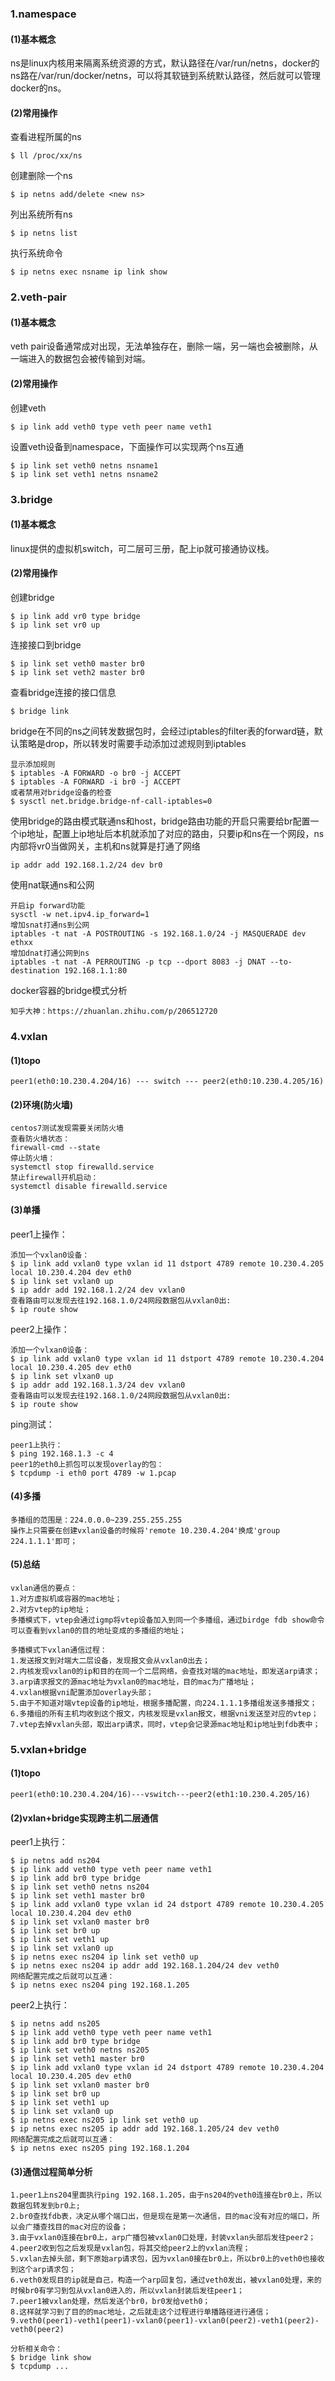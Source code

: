 ### 1.namespace

#### (1)基本概念

ns是linux内核用来隔离系统资源的方式，默认路径在/var/run/netns，docker的ns路在/var/run/docker/netns，可以将其软链到系统默认路径，然后就可以管理docker的ns。

#### (2)常用操作

查看进程所属的ns

```
$ ll /proc/xx/ns
```

创建删除一个ns

```
$ ip netns add/delete <new ns>
```

列出系统所有ns

```
$ ip netns list
```

执行系统命令

```
$ ip netns exec nsname ip link show
```

### 2.veth-pair

#### (1)基本概念

veth pair设备通常成对出现，无法单独存在，删除一端，另一端也会被删除，从一端进入的数据包会被传输到对端。

#### (2)常用操作

创建veth

```
$ ip link add veth0 type veth peer name veth1
```

设置veth设备到namespace，下面操作可以实现两个ns互通

```
$ ip link set veth0 netns nsname1
$ ip link set veth1 netns nsname2
```

### 3.bridge

#### (1)基本概念

linux提供的虚拟机switch，可二层可三册，配上ip就可接通协议栈。

#### (2)常用操作

创建bridge

```
$ ip link add vr0 type bridge
$ ip link set vr0 up
```

连接接口到bridge

```
$ ip link set veth0 master br0
$ ip link set veth2 master br0
```

查看bridge连接的接口信息

```
$ bridge link
```

bridge在不同的ns之间转发数据包时，会经过iptables的filter表的forward链，默认策略是drop，所以转发时需要手动添加过滤规则到iptables

```
显示添加规则
$ iptables -A FORWARD -o br0 -j ACCEPT
$ iptables -A FORWARD -i br0 -j ACCEPT
或者禁用对bridge设备的检查
$ sysctl net.bridge.bridge-nf-call-iptables=0
```

使用bridge的路由模式联通ns和host，bridge路由功能的开启只需要给br配置一个ip地址，配置上ip地址后本机就添加了对应的路由，只要ip和ns在一个网段，ns内部将vr0当做网关，主机和ns就算是打通了网络

```
ip addr add 192.168.1.2/24 dev br0
```

使用nat联通ns和公网

```
开启ip forward功能
sysctl -w net.ipv4.ip_forward=1
增加snat打通ns到公网
iptables -t nat -A POSTROUTING -s 192.168.1.0/24 -j MASQUERADE dev ethxx
增加dnat打通公网到ns
iptables -t nat -A PERROUTING -p tcp --dport 8083 -j DNAT --to-destination 192.168.1.1:80
```

docker容器的bridge模式分析

```
知乎大神：https://zhuanlan.zhihu.com/p/206512720
```

### 4.vxlan

#### (1)topo

```
peer1(eth0:10.230.4.204/16) --- switch --- peer2(eth0:10.230.4.205/16)
```

#### (2)环境(防火墙)

```
centos7测试发现需要关闭防火墙
查看防火墙状态：
firewall-cmd --state
停止防火墙：
systemctl stop firewalld.service
禁止firewall开机启动：
systemctl disable firewalld.service 
```

#### (3)单播

peer1上操作：

```
添加一个vxlan0设备：
$ ip link add vxlan0 type vxlan id 11 dstport 4789 remote 10.230.4.205 local 10.230.4.204 dev eth0
$ ip link set vxlan0 up
$ ip addr add 192.168.1.2/24 dev vxlan0
查看路由可以发现去往192.168.1.0/24网段数据包从vxlan0出:
$ ip route show
```

peer2上操作：

```
添加一个vlxan0设备：
$ ip link add vxlan0 type vxlan id 11 dstport 4789 remote 10.230.4.204 local 10.230.4.205 dev eth0
$ ip link set vlxan0 up
$ ip addr add 192.168.1.3/24 dev vxlan0
查看路由可以发现去往192.168.1.0/24网段数据包从vxlan0出:
$ ip route show
```

ping测试：

```
peer1上执行：
$ ping 192.168.1.3 -c 4
peer1的eth0上抓包可以发现overlay的包：
$ tcpdump -i eth0 port 4789 -w 1.pcap
```

#### (4)多播

```
多播组的范围是：224.0.0.0~239.255.255.255
操作上只需要在创建vxlan设备的时候将'remote 10.230.4.204'换成'group 224.1.1.1'即可； 
```

#### (5)总结

```
vxlan通信的要点：
1.对方虚拟机或容器的mac地址；
2.对方vtep的ip地址；
多播模式下，vtep会通过igmp将vtep设备加入到同一个多播组，通过birdge fdb show命令可以查看到vxlan0的目的地址变成的多播组的地址；

多播模式下vxlan通信过程：
1.发送报文到对端大二层设备，发现报文会从vxlan0出去；
2.内核发现vxlan0的ip和目的在同一个二层网络，会查找对端的mac地址，即发送arp请求；
3.arp请求报文的源mac地址为vxlan0的mac地址，目的mac为广播地址；
4.vxlan根据vni配置添加overlay头部；
5.由于不知道对端vtep设备的ip地址，根据多播配置，向224.1.1.1多播组发送多播报文；
6.多播组的所有主机均收到这个报文，内核发现是vxlan报文，根据vni发送至对应的vtep；
7.vtep去掉vxlan头部，取出arp请求，同时，vtep会记录源mac地址和ip地址到fdb表中；
```

### 5.vxlan+bridge

#### (1)topo

```
peer1(eth0:10.230.4.204/16)---vswitch---peer2(eth1:10.230.4.205/16)
```

#### (2)vxlan+bridge实现跨主机二层通信

peer1上执行：

```
$ ip netns add ns204
$ ip link add veth0 type veth peer name veth1
$ ip link add br0 type bridge
$ ip link set veth0 netns ns204
$ ip link set veth1 master br0
$ ip link add vxlan0 type vxlan id 24 dstport 4789 remote 10.230.4.205 local 10.230.4.204 dev eth0
$ ip link set vxlan0 master br0
$ ip link set br0 up
$ ip link set veth1 up
$ ip link set vxlan0 up
$ ip netns exec ns204 ip link set veth0 up
$ ip netns exec ns204 ip addr add 192.168.1.204/24 dev veth0
网络配置完成之后就可以互通：
$ ip netns exec ns204 ping 192.168.1.205
```

peer2上执行：

```
$ ip netns add ns205
$ ip link add veth0 type veth peer name veth1
$ ip link add br0 type bridge
$ ip link set veth0 netns ns205
$ ip link set veth1 master br0
$ ip link add vxlan0 type vxlan id 24 dstport 4789 remote 10.230.4.204 local 10.230.4.205 dev eth0
$ ip link set vxlan0 master br0
$ ip link set br0 up
$ ip link set veth1 up
$ ip link set vxlan0 up
$ ip netns exec ns205 ip link set veth0 up
$ ip netns exec ns205 ip addr add 192.168.1.205/24 dev veth0
网络配置完成之后就可以互通：
$ ip netns exec ns205 ping 192.168.1.204
```

#### (3)通信过程简单分析

```
1.peer1上ns204里面执行ping 192.168.1.205，由于ns204的veth0连接在br0上，所以数据包转发到br0上;
2.br0查找fdb表，决定从哪个端口出，但是现在是第一次通信，目的mac没有对应的端口，所以会广播查找目的mac对应的设备；
3.由于vxlan0连接在br0上，arp广播包被vxlan0口处理，封装vxlan头部后发往peer2；
4.peer2收到包之后发现是vxlan包，将其交给peer2上的vxlan流程；
5.vxlan去掉头部，剩下原始arp请求包，因为vxlan0接在br0上，所以br0上的veth0也接收到这个arp请求包；
6.veth0发现目的ip就是自己，构造一个arp回复包，通过veth0发出，被vxlan0处理，来的时候br0有学习到包从vxlan0进入的，所以vxlan封装后发往peer1；
7.peer1被vxlan处理，然后发送个br0，br0发给veth0；
8.这样就学习到了目的的mac地址，之后就走这个过程进行单播路径进行通信；
9.veth0(peer1)-veth1(peer1)-vxlan0(peer1)-vxlan0(peer2)-veth1(peer2)-veth0(peer2)

分析相关命令：
$ bridge link show
$ tcpdump ...
```

